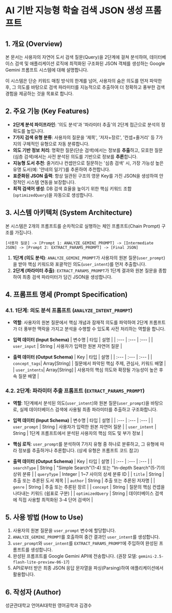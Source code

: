 # AI 기반 지능형 학술 검색 JSON 생성 프롬프트

## 1\. 개요 (Overview)

본 문서는 사용자의 자연어 도서 검색 질문(Query)을 2단계에 걸쳐 분석하여, 데이터베이스 검색 및 애플리케이션 로직에 최적화된 구조화된 JSON 객체를 생성하는 Google Gemini 프롬프트 시스템에 대해 설명합니다.

이 시스템은 단순 키워드 매칭 방식의 한계를 넘어, 사용자의 숨은 의도를 먼저 파악한 후, 그 의도를 바탕으로 검색 파라미터를 지능적으로 추출하여 더 정확하고 풍부한 검색 경험을 제공하는 것을 목표로 합니다.

## 2\. 주요 기능 (Key Features)

  * **2단계 분석 파이프라인**: '의도 분석'과 '파라미터 추출'의 2단계 접근으로 분석의 정확도를 높입니다.
  * **7가지 검색 유형 분류**: 사용자의 질문을 '제목', '저자+장르', '컨셉+줄거리' 등 7가지의 구체적인 유형으로 자동 분류합니다.
  * **의도 기반 정보 처리**: 명확한 질문(단순 검색)에서는 정보를 **추출**하고, 모호한 질문(심층 검색)에서는 사전 분석된 의도를 기반으로 정보를 **추론**합니다.
  * **지능형 도서 추천**: 줄거리나 컨셉만으로 질문하는 '심층 검색' 시, 가장 가능성 높은 유명 도서(예: '안네의 일기')를 추론하여 추천합니다.
  * **표준화된 JSON 출력**: 항상 일관된 구조의 영문 Key를 가진 JSON을 생성하여 안정적인 시스템 연동을 보장합니다.
  * **최적 검색어 생성**: DB 검색 효율을 높이기 위한 핵심 키워드 조합(`optimizedQuery`)을 자동으로 생성합니다.

## 3\. 시스템 아키텍처 (System Architecture)

본 시스템은 2개의 프롬프트를 순차적으로 실행하는 체인 프롬프트(Chain Prompt) 구조를 가집니다.

```
[사용자 질문] -> [Prompt 1: ANALYZE_GEMINI_PROMPT] -> [Intermediate JSON] -> [Prompt 2: EXTRACT_PARAMS_PROMPT] -> [Final JSON]
```

1.  **1단계 (의도 분석)**: `ANALYZE_GEMINI_PROMPT`가 사용자의 원본 질문(`user_prompt`)을 받아 핵심 키워드와 포괄적인 의도(`user_intent`)를 먼저 추출합니다.
2.  **2단계 (파라미터 추출)**: `EXTRACT_PARAMS_PROMPT`가 1단계 결과와 원본 질문을 종합하여 최종 검색 파라미터가 담긴 JSON을 생성합니다.

## 4\. 프롬프트 명세 (Prompt Specification)

### 4.1. 1단계: 의도 분석 프롬프트 (`ANALYZE_INTENT_PROMPT`)

  * **역할**: 사용자의 원본 질문에서 핵심 개념과 잠재적 의도를 파악하여 2단계 프롬프트가 더 풍부한 맥락을 가지고 분석을 수행할 수 있도록 사전 처리하는 역할을 합니다.

  * **입력 데이터 (Input Schema)**
    | 변수명 | 타입 | 설명 |
    | :--- | :--- | :--- |
    | `user_input` | String | 사용자가 입력한 원본 자연어 질문 |

  * **출력 데이터 (Output Schema)**
    | Key | 타입 | 설명 |
    | :--- | :--- | :--- |
    | `concept_tags`| Array[String] | 질문에서 파악된 핵심 주제, 관심사, 키워드 배열 |
    | `user_intents`| Array[String] | 사용자의 핵심 의도와 확장될 가능성이 높은 후속 질문 배열 |

### 4.2. 2단계: 파라미터 추출 프롬프트 (`EXTRACT_PARAMS_PROMPT`)

  * **역할**: 1단계에서 분석된 의도(`user_intent`)와 원본 질문(`user_prompt`)을 바탕으로, 실제 데이터베이스 검색에 사용될 최종 파라미터를 추출하고 구조화합니다.

  * **입력 데이터 (Input Schema)**
    | 변수명 | 타입 | 설명 |
    | :--- | :--- | :--- |
    | `user_prompt` | String | 사용자가 입력한 원본 자연어 질문 |
    | `user_intent` | String | 1단계 프롬프트에서 분석된 사용자의 핵심 의도 및 부가 정보 |

  * **핵심 로직**: `user_prompt`를 분석하여 7가지 유형 중 하나로 분류하고, 그 유형에 따라 정보를 추출하거나 추론합니다. (상세 유형은 프롬프트 코드 참고)

  * **출력 데이터 (Output Schema)**
    | Key | 타입 | 설명 |
    | :--- | :--- | :--- |
    | `searchType` | String | "Simple Search"(1-4) 또는 "In-depth Search"(5-7)의 상위 분류 |
    | `queryType` | Integer | 1\~7 사이의 상세 분류 ID |
    | `title` | String | 추출 또는 추론된 도서 제목 |
    | `author` | String | 추출 또는 추론된 저자명 |
    | `genre` | String | 추출 또는 추론된 장르 |
    | `concept` | String | 질문의 핵심 컨셉을 나타내는 키워드 (쉼표로 구분) |
    | `optimizedQuery` | String | 데이터베이스 검색에 직접 사용할 최적화된 3-4 단어 검색어 |

## 5\. 사용 방법 (How to Use)

1.  사용자의 원본 질문을 `user_prompt` 변수에 할당합니다.
2.  `ANALYZE_GEMINI_PROMPT`를 호출하여 중간 결과인 `user_intent`를 생성합니다.
3.  `user_prompt`와 `user_intent`를 `EXTRACT_PARAMS_PROMPT`에 주입하여 완성된 프롬프트를 생성합니다.
4.  완성된 프롬프트를 Google Gemini API에 전송합니다. (권장 모델: `gemini-2.5-flash-lite-preview-06-17`)
5.  API로부터 받은 최종 JSON 응답 문자열을 파싱(Parsing)하여 애플리케이션에서 활용합니다.

## 6\. 작성자 (Author)
성균관대학교 언어AI대학원 영어공학과 김경수 
